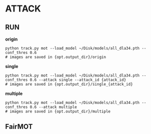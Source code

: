 # ATTACK

## RUN

**origin**

```shell
python track.py mot --load_model ~/Disk/models/all_dla34.pth --conf_thres 0.6
# images are saved in {opt.output_dir}/origin
```

**single**

```shell
python track.py mot --load_model ~/Disk/models/all_dla34.pth --conf_thres 0.6 --attack single --attack_id {attack_id}
# images are saved in {opt.output_dir}/single_{attack_id}
```

**multiple**

```shell
python track.py mot --load_model ~/Disk/models/all_dla34.pth --conf_thres 0.6 --attack multiple
# images are saved in {opt.output_dir}/multiple
```

## FairMOT


